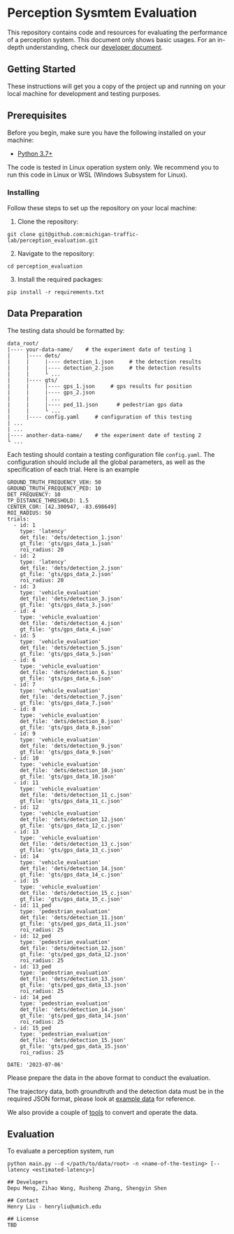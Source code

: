 # Perception Sysmtem Evaluation
This repository contains code and resources for evaluating the performance of a perception system. This document only shows basic usages. For an in-depth understanding, check our [developer document](docs/README-developer.md). 

## Getting Started
These instructions will get you a copy of the project up and running on your local machine for development and testing purposes.

## Prerequisites
Before you begin, make sure you have the following installed on your machine:
- [Python 3.7+](https://www.python.org/downloads/)

The code is tested in Linux operation system only. We recommend you
to run this code in Linux or WSL (Windows Subsystem for Linux).

### Installing
Follow these steps to set up the repository on your local machine:

1. Clone the repository:
```
git clone git@github.com:michigan-traffic-lab/perception_evaluation.git
```
2. Navigate to the repository:
```
cd perception_evaluation
```
3. Install the required packages:
```
pip install -r requirements.txt
```

## Data Preparation
The testing data should be formatted by:
```
data_root/
|---- your-data-name/    # the experiment date of testing 1
|     |---- dets/
|     |     |---- detection_1.json     # the detection results
|     |     |---- detection_2.json     # the detection results
|     |     └ ...
|     |---- gts/
|     |     |---- gps_1.json     # gps results for position
|     |     |---- gps_2.json
|     |     | ...
|     |     |---- ped_11.json      # pedestrian gps data
|     |     └ ...
|     |---- config.yaml     # configuration of this testing
| ...
| ...
|---- another-data-name/    # the experiment date of testing 2
└ ...
```
Each testing should contain a testing configuration file `config.yaml`. The configuration should include all the global parameters, as well as the specification of each trial. Here is an example
```
GROUND_TRUTH_FREQUENCY_VEH: 50
GROUND_TRUTH_FREQUENCY_PED: 10
DET_FREQUENCY: 10
TP_DISTANCE_THRESHOLD: 1.5
CENTER_COR: [42.300947, -83.698649]
ROI_RADIUS: 50
trials:
  - id: 1
    type: 'latency'
    det_file: 'dets/detection_1.json'
    gt_file: 'gts/gps_data_1.json'
    roi_radius: 20
  - id: 2
    type: 'latency'
    det_file: 'dets/detection_2.json'
    gt_file: 'gts/gps_data_2.json'
    roi_radius: 20
  - id: 3
    type: 'vehicle_evaluation'
    det_file: 'dets/detection_3.json'
    gt_file: 'gts/gps_data_3.json'
  - id: 4
    type: 'vehicle_evaluation'
    det_file: 'dets/detection_4.json'
    gt_file: 'gts/gps_data_4.json'
  - id: 5
    type: 'vehicle_evaluation'
    det_file: 'dets/detection_5.json'
    gt_file: 'gts/gps_data_5.json'
  - id: 6
    type: 'vehicle_evaluation'
    det_file: 'dets/detection_6.json'
    gt_file: 'gts/gps_data_6.json'
  - id: 7
    type: 'vehicle_evaluation'
    det_file: 'dets/detection_7.json'
    gt_file: 'gts/gps_data_7.json'
  - id: 8
    type: 'vehicle_evaluation'
    det_file: 'dets/detection_8.json'
    gt_file: 'gts/gps_data_8.json'
  - id: 9
    type: 'vehicle_evaluation'
    det_file: 'dets/detection_9.json'
    gt_file: 'gts/gps_data_9.json'
  - id: 10
    type: 'vehicle_evaluation'
    det_file: 'dets/detection_10.json'
    gt_file: 'gts/gps_data_10.json'
  - id: 11
    type: 'vehicle_evaluation'
    det_file: 'dets/detection_11_c.json'
    gt_file: 'gts/gps_data_11_c.json'
  - id: 12
    type: 'vehicle_evaluation'
    det_file: 'dets/detection_12.json'
    gt_file: 'gts/gps_data_12_c.json'
  - id: 13
    type: 'vehicle_evaluation'
    det_file: 'dets/detection_13_c.json'
    gt_file: 'gts/gps_data_13_c.json'
  - id: 14
    type: 'vehicle_evaluation'
    det_file: 'dets/detection_14.json'
    gt_file: 'gts/gps_data_14_c.json'
  - id: 15
    type: 'vehicle_evaluation'
    det_file: 'dets/detection_15_c.json'
    gt_file: 'gts/gps_data_15_c.json'
  - id: 11_ped
    type: 'pedestrian_evaluation'
    det_file: 'dets/detection_11.json'
    gt_file: 'gts/ped_gps_data_11.json'
    roi_radius: 25
  - id: 12_ped
    type: 'pedestrian_evaluation'
    det_file: 'dets/detection_12.json'
    gt_file: 'gts/ped_gps_data_12.json'
    roi_radius: 25
  - id: 13_ped
    type: 'pedestrian_evaluation'
    det_file: 'dets/detection_13.json'
    gt_file: 'gts/ped_gps_data_13.json'
    roi_radius: 25
  - id: 14_ped
    type: 'pedestrian_evaluation'
    det_file: 'dets/detection_14.json'
    gt_file: 'gts/ped_gps_data_14.json'
    roi_radius: 25
  - id: 15_ped
    type: 'pedestrian_evaluation'
    det_file: 'dets/detection_15.json'
    gt_file: 'gts/ped_gps_data_15.json'
    roi_radius: 25

DATE: '2023-07-06'
```

Please prepare the data in the above format to conduct the evaluation.

The trajectory data, both groundtruth and the detection data must be in the required JSON format, please look at [example data](example_data/data-1/dets/detection_1.json) for reference.

We also provide a couple of [tools](docs/tools.md) to convert and operate the data.

## Evaluation

To evaluate a perception system, run
```
python main.py --d </path/to/data/root> -n <name-of-the-testing> [--latency <estimated-latency>]

## Developers
Depu Meng, Zihao Wang, Rusheng Zhang, Shengyin Shen

## Contact
Henry Liu - henryliu@umich.edu

## License
TBD
